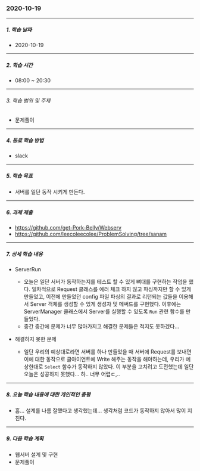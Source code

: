 ### 2020-10-19

-----
##### 1. 학습 날짜
- 2020-10-19

-----
##### 2. 학습 시간
- 08:00 ~ 20:30

-----
###### 3. 학습 범위 및 주제
- 문제풀이

-----
##### 4. 동료 학습 방법
- slack

-----
##### 5. 학습 목표
- 서버를 일단 동작 시키게 만든다.

-----
##### 6. 과제 제출
- https://github.com/get-Pork-Belly/Webserv
- https://github.com/leecoleecolee/ProblemSolving/tree/sanam

-----
##### 7. 상세 학습 내용

- ServerRun
    - 오늘은 일단 서버가 동작하는지를 테스트 할 수 있게 뼈대를 구현하는 작업을 했다. 일차적으로 Request 클래스를 에러 체크 하지 않고 파싱까지만 할 수 있게 만들었고, 이전에 만들었던 config 파일 파싱의 결과로 리턴되는 값들을 이용해서 Server 객체를 생성할 수 있게 생성자 및 메써드를 구현했다. 이후에는 ServerManager 클래스에서 Server를 실행할 수 있도록 `Run` 관련 함수를 만들었다.
    - 중간 중간에 문제가 너무 많아가지고 해결한 문제들은 적지도 못하겠다...


- 해결하지 못한 문제
    - 일단 우리의 예상대로라면 서버를 하나 만들었을 때 서버에 Request를 보내면 이에 대한 동작으로 클아이언트에 Write 해주는 동작을 해야하는데, 우리가 예상한대로 `Select` 함수가 동작하지 않았다. 이 부분을 고치려고 도전했는데 일단 오늘은 성공하지 못했다... 하.. 너무 어렵ㄷ,..

-----
##### 8. 오늘 학습 내용에 대한 개인적인 총평
- 흠... 설계를 나름 잘했다고 생각했는데... 생각처럼 코드가 동작하지 않아서 많이 지친다.

-----

##### 9. 다음 학습 계획

- 웹서버 설계 및 구현
- 문제풀이
